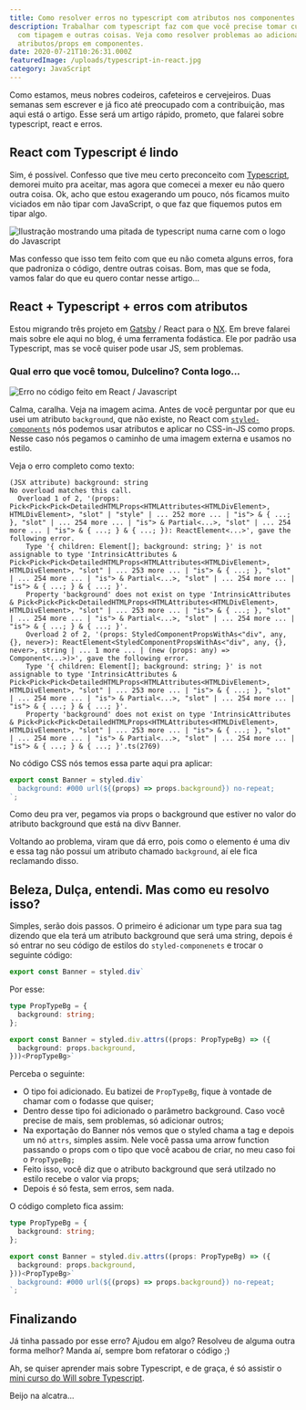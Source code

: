 ```yaml
---
title: Como resolver erros no typescript com atributos nos componentes em React
description: Trabalhar com typescript faz com que você precise tomar cuidados
  com tipagem e outras coisas. Veja como resolver problemas ao adicionar
  atributos/props em componentes.
date: 2020-07-21T10:26:31.000Z
featuredImage: /uploads/typescript-in-react.jpg
category: JavaScript
---
```

Como estamos, meus nobres codeiros, cafeteiros e cervejeiros. Duas semanas sem escrever e já fico até preocupado com a contribuição, mas aqui está o artigo. Esse será um artigo rápido, prometo, que falarei sobre typescript, react e erros.

## React com Typescript é lindo

Sim, é possível. Confesso que tive meu certo preconceito com [Typescript](https://www.typescriptlang.org/), demorei muito pra aceitar, mas agora que comecei a mexer eu não quero outra coisa. Ok, acho que estou exagerando um pouco, nós ficamos muito viciados em não tipar com JavaScript, o que faz que fiquemos putos em tipar algo.

![Ilustração mostrando uma pitada de typescript numa carne com o logo do Javascript](/uploads/typescript-react-illustration.jpg)

Mas confesso que isso tem feito com que eu não cometa alguns erros, fora que padroniza o código, dentre outras coisas. Bom, mas que se foda, vamos falar do que eu quero contar nesse artigo...

## React + Typescript + erros com atributos

Estou migrando três projeto em [Gatsby](https://www.gatsbyjs.org/) / React para o [NX](https://nx.dev/react). Em breve falarei mais sobre ele aqui no blog, é uma ferramenta fodástica. Ele por padrão usa Typescript, mas se você quiser pode usar JS, sem problemas.

### Qual erro que você tomou, Dulcelino? Conta logo...

![Erro no código feito em React / Javascript](/uploads/print-erro-codigo.png)

Calma, caralha. Veja na imagem acima. Antes de você perguntar por que eu usei um atributo `background`, que não existe, no React com [`styled-components`](https://styled-components.com/) nós podemos usar atributos e aplicar no CSS-in-JS como props. Nesse caso nós pegamos o caminho de uma imagem externa e usamos no estilo.

Veja o erro completo como texto:

```shell
(JSX attribute) background: string
No overload matches this call.
  Overload 1 of 2, '(props: Pick<Pick<Pick<DetailedHTMLProps<HTMLAttributes<HTMLDivElement>, HTMLDivElement>, "slot" | "style" | ... 252 more ... | "is"> & { ...; }, "slot" | ... 254 more ... | "is"> & Partial<...>, "slot" | ... 254 more ... | "is"> & { ...; } & { ...; }): ReactElement<...>', gave the following error.
    Type '{ children: Element[]; background: string; }' is not assignable to type 'IntrinsicAttributes & Pick<Pick<Pick<DetailedHTMLProps<HTMLAttributes<HTMLDivElement>, HTMLDivElement>, "slot" | ... 253 more ... | "is"> & { ...; }, "slot" | ... 254 more ... | "is"> & Partial<...>, "slot" | ... 254 more ... | "is"> & { ...; } & { ...; }'.
    Property 'background' does not exist on type 'IntrinsicAttributes & Pick<Pick<Pick<DetailedHTMLProps<HTMLAttributes<HTMLDivElement>, HTMLDivElement>, "slot" | ... 253 more ... | "is"> & { ...; }, "slot" | ... 254 more ... | "is"> & Partial<...>, "slot" | ... 254 more ... | "is"> & { ...; } & { ...; }'.
    Overload 2 of 2, '(props: StyledComponentPropsWithAs<"div", any, {}, never>): ReactElement<StyledComponentPropsWithAs<"div", any, {}, never>, string | ... 1 more ... | (new (props: any) => Component<...>)>', gave the following error.
    Type '{ children: Element[]; background: string; }' is not assignable to type 'IntrinsicAttributes & Pick<Pick<Pick<DetailedHTMLProps<HTMLAttributes<HTMLDivElement>, HTMLDivElement>, "slot" | ... 253 more ... | "is"> & { ...; }, "slot" | ... 254 more ... | "is"> & Partial<...>, "slot" | ... 254 more ... | "is"> & { ...; } & { ...; }'.
    Property 'background' does not exist on type 'IntrinsicAttributes & Pick<Pick<Pick<DetailedHTMLProps<HTMLAttributes<HTMLDivElement>, HTMLDivElement>, "slot" | ... 253 more ... | "is"> & { ...; }, "slot" | ... 254 more ... | "is"> & Partial<...>, "slot" | ... 254 more ... | "is"> & { ...; } & { ...; }'.ts(2769)
```

No código CSS nós temos essa parte aqui pra aplicar:

```javascript
export const Banner = styled.div`
  background: #000 url(${(props) => props.background}) no-repeat;
`;
```

Como deu pra ver, pegamos via props o background que estiver no valor do atributo background que está na divv Banner.

Voltando ao problema, viram que dá erro, pois como o elemento é uma div e essa tag não possuí um atributo chamado `background`, aí ele fica reclamando disso.

## Beleza, Dulça, entendi. Mas como eu resolvo isso?

Simples, serão dois passos. O primeiro é adicionar um type para sua tag dizendo que ela terá um atributo background que será uma string, depois é só entrar no seu código de estilos do `styled-componenets` e trocar o seguinte código:

```javascript
export const Banner = styled.div`
```

Por esse:

```typescript
type PropTypeBg = {
  background: string;
};

export const Banner = styled.div.attrs((props: PropTypeBg) => ({
  background: props.background,
}))<PropTypeBg>`
```

Perceba o seguinte:

* O tipo foi adicionado. Eu batizei de `PropTypeBg`, fique à vontade de chamar com o fodasse que quiser;
* Dentro desse tipo foi adicionado o parâmetro background. Caso você precise de mais, sem problemas, só adicionar outros;
* Na exportação do Banner nós vemos que o styled chama a tag e depois um nó `attrs`, simples assim. Nele você passa uma arrow function passando o props com o tipo que você acabou de criar, no meu caso foi o `PropTypeBg;`
* Feito isso, você diz que o atributo background que será utilzado no estilo recebe o valor via props;
* Depois é só festa, sem erros, sem nada.

O código completo fica assim:

```typescript
type PropTypeBg = {
  background: string;
};

export const Banner = styled.div.attrs((props: PropTypeBg) => ({
  background: props.background,
}))<PropTypeBg>`
  background: #000 url(${(props) => props.background}) no-repeat;
`;
```

## Finalizando

Já tinha passado por esse erro? Ajudou em algo? Resolveu de alguma outra forma melhor? Manda aí, sempre bom refatorar o código ;)

Ah, se quiser aprender mais sobre Typescript, e de graça, é só assistir o [mini curso do Will sobre Typescript](https://www.youtube.com/watch?v=mRixno_uE2o&list=PLlAbYrWSYTiPanrzauGa7vMuve7_vnXG_).

Beijo na alcatra...